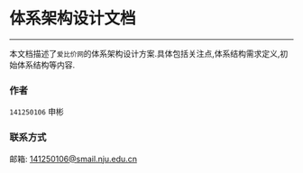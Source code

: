 # 体系架构设计文档

---

本文档描述了`爱比价网`的体系架构设计方案.具体包括关注点,体系结构需求定义,初始体系结构等内容.


### 作者
`141250106` 申彬

### 联系方式
邮箱: 141250106@smail.nju.edu.cn